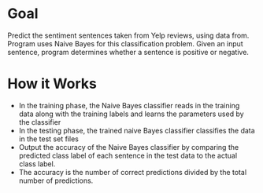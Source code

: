 # Goal
Predict the sentiment sentences taken from Yelp reviews, using data from. Program uses Naive Bayes for this classification problem. Given an input sentence, program determines whether a sentence is positive or negative.

# How it Works
* In the training phase, the Naive Bayes classifier reads in the training data along with the training labels and learns the parameters used by the classifier
* In the testing phase, the trained naive Bayes classifier classifies the data in the test set files
* Output the accuracy of the Naive Bayes classifier by comparing the predicted class label of each sentence in the test data to the actual class label. 
* The accuracy is the number of correct predictions divided by the total number of predictions.
